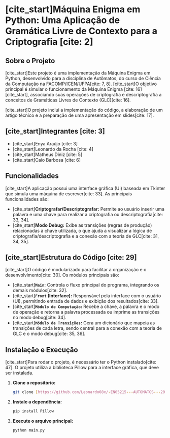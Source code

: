 # [cite_start]Máquina Enigma em Python: Uma Aplicação de Gramática Livre de Contexto para a Criptografia [cite: 2]

## Sobre o Projeto

[cite_start]Este projeto é uma implementação da Máquina Enigma em Python, desenvolvido para a disciplina de Autômatos, do curso de Ciência da Computação na FACOMP/ICEN/UFPA[cite: 7, 8]. [cite_start]O objetivo principal é simular o funcionamento da Máquina Enigma [cite: 16][cite_start], associando suas operações de criptografia e descriptografia a conceitos de Gramáticas Livres de Contexto (GLC)[cite: 16].

[cite_start]O projeto inclui a implementação do código, a elaboração de um artigo técnico e a preparação de uma apresentação em slides[cite: 17].

## [cite_start]Integrantes [cite: 3]

* [cite_start]Enya Araújo [cite: 3]
* [cite_start]Leonardo da Rocha [cite: 4]
* [cite_start]Matheus Diniz [cite: 5]
* [cite_start]Caio Barbosa [cite: 6]

## Funcionalidades

[cite_start]A aplicação possui uma interface gráfica (UI) baseada em Tkinter que simula uma máquina de escrever[cite: 33]. As principais funcionalidades são:

* [cite_start]**Criptografar/Descriptografar:** Permite ao usuário inserir uma palavra e uma chave para realizar a criptografia ou descriptografia[cite: 33, 34].
* [cite_start]**Modo Debug:** Exibe as transições (regras de produção) relacionadas à chave utilizada, o que ajuda a visualizar a lógica de criptografia/descriptografia e a conexão com a teoria de GLC[cite: 31, 34, 35].

## [cite_start]Estrutura do Código [cite: 29]

[cite_start]O código é modularizado para facilitar a organização e o desenvolvimento[cite: 30]. Os módulos principais são:

* [cite_start]**`Main`:** Controla o fluxo principal do programa, integrando os demais módulos[cite: 32].
* [cite_start]**`Front` (Interface):** Responsável pela interface com o usuário (UI), permitindo entrada de dados e exibição dos resultados[cite: 33].
* [cite_start]**`Módulo de Computação`:** Recebe a chave, a palavra e o modo de operação e retorna a palavra processada ou imprime as transições no modo debug[cite: 34].
* [cite_start]**`Módulo de Transições`:** Gera um dicionário que mapeia as transições de cada letra, sendo central para a conexão com a teoria de GLC e o modo debug[cite: 35, 36].

## Instalação e Execução

[cite_start]Para rodar o projeto, é necessário ter o Python instalado[cite: 47]. O projeto utiliza a biblioteca Pillow para a interface gráfica, que deve ser instalada.

1.  **Clone o repositório:**
    ```bash
    git clone [https://github.com/Leonardo08x/-EN05215---AUTOMATOS---2025---Projeto-da-maquina-enigma-em-python.git](https://github.com/Leonardo08x/-EN05215---AUTOMATOS---2025---Projeto-da-maquina-enigma-em-python.git)
    ```
2.  **Instale a dependência:**
    ```bash
    pip install Pillow
    ```
3.  **Execute o arquivo principal:**
    ```bash
    python main.py
    ```